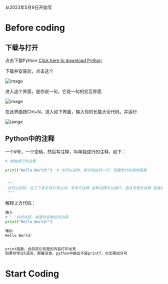 从2023年5月9日开始写

# Before coding

## 下载与打开

点击下载Python
[Click here to download Python](https://www.python.org/downloads/)


下载并安装后，点击这个

![image](https://github.com/ShenFengyue/Python-For-You/blob/main/img/IDLE.png)

进入这个界面，是你说一句，它说一句的交互界面

![image](https://github.com/ShenFengyue/Python-For-You/blob/main/img/%E4%BA%A4%E4%BA%92%E7%95%8C%E9%9D%A2.png)



在此界面按Ctrl+N，进入如下界面，输入你的长篇大论代码，并运行

![iamge](https://github.com/ShenFengyue/Python-For-You/blob/main/img/%E5%86%99%E9%95%BF%E7%AF%87%E4%BB%A3%E7%A0%81.png)





## Python中的注释

一个#号，一个空格，然后写注释，叫单独成行的注释，如下：
```python
# 单独成行的注释

print("Hello World!")  # 也可以这样，和代码在同一行，但要和代码保持距离


 """ 
 也可以这样，在三个英文双引号之间，写多行注释 这种注释可以换行，适合写很多说明 或者在代码中发表长篇演讲 
 """
```



解释上方代码：
```python
输入 
# " "内的内容，就是将会输出的内容 
print("Hello World!") 

输出 
Hello World!


print函数，会将双引号里的内容打印出来
如果你学过C语言，那要注意，python中输出不是printf，也无需加分号
```




# Start Coding
